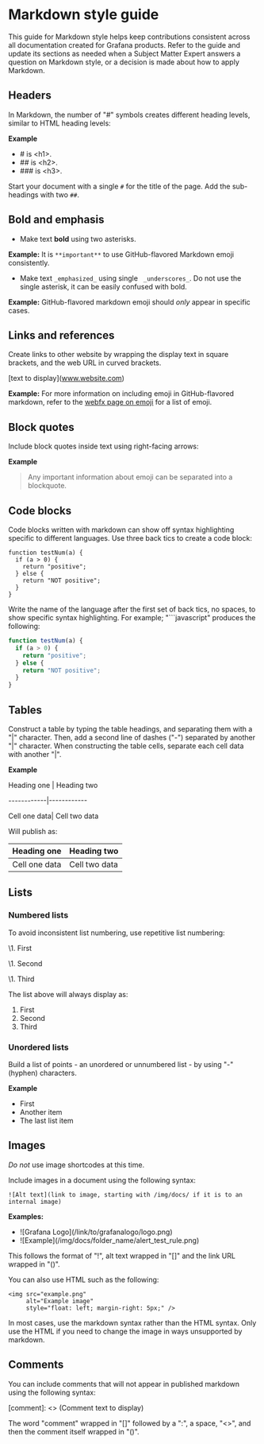 # Markdown style guide

This guide for Markdown style helps keep contributions consistent across all documentation created for Grafana products. Refer to the guide and update its sections as needed when a Subject Matter Expert answers a question on Markdown style, or a decision is made about how to apply Markdown.

## Headers

In Markdown, the number of "#" symbols creates different heading levels, similar to HTML heading levels:

**Example**

- \# is \<h1>.
- \#\# is \<h2>.
- \#\#\# is \<h3>.

Start your document with a single ``#`` for the title of the page. Add the sub-headings with two ``##``.

## Bold and emphasis

- Make text **bold** using two asterisks.

**Example:** It is ``**important**`` to use GitHub-flavored Markdown emoji consistently.

- Make text ``_emphasized_`` using single `` _underscores_``. Do not use the single asterisk, it can be easily confused with bold.

**Example:** GitHub-flavored markdown emoji should _only_ appear in specific cases.


## Links and references

Create links to other website by wrapping the display text in square brackets, and the web URL in curved brackets.

\[text to display](www.website.com)

**Example:** For more information on including emoji in GitHub-flavored markdown, refer to the [webfx page on emoji](https://www.webfx.com/tools/emoji-cheat-sheet/) for a list of emoji.

## Block quotes

Include block quotes inside text using right-facing arrows:

**Example**

> Any important information
> about emoji can be separated into
> a blockquote.

## Code blocks

Code blocks written with markdown can show off syntax highlighting specific to different languages. Use three back tics to create a code block:

```
function testNum(a) {
  if (a > 0) {
    return "positive";
  } else {
    return "NOT positive";
  }
}
```

Write the name of the language after the first set of back tics, no spaces, to show specific syntax highlighting. For example; "\```javascript" produces the following:

```javascript
function testNum(a) {
  if (a > 0) {
    return "positive";
  } else {
    return "NOT positive";
  }
}
```
## Tables

Construct a table by typing the table headings, and separating them with a "|" character. Then, add a second line of dashes ("-") separated by another "|" character. When constructing the table cells, separate each cell data with another "|".

**Example**

Heading one | Heading two

\------------|------------

Cell one data| Cell two data

Will publish as:

Heading one | Heading two
------------|------------
Cell one data| Cell two data

## Lists

### Numbered lists

To avoid inconsistent list numbering, use repetitive list numbering:

\1. First

\1. Second

\1. Third

The list above will always display as:

1. First
2. Second
3. Third

### Unordered lists

Build a list of points - an unordered or unnumbered list - by using "\-" (hyphen) characters.

**Example**

- First
- Another item
- The last list item

## Images

_Do not_ use image shortcodes at this time.

Include images in a document using the following syntax:

```
![Alt text](link to image, starting with /img/docs/ if it is to an internal image)
```

**Examples:** 
- \!\[Grafana Logo](/link/to/grafanalogo/logo.png)
- \!\[Example](/img/docs/folder_name/alert_test_rule.png)

This follows the format of "!", alt text wrapped in "[]" and the link URL wrapped in "()".

You can also use HTML such as the following:
```
<img src="example.png"
     alt="Example image"
     style="float: left; margin-right: 5px;" />
```

In most cases, use the markdown syntax rather than the HTML syntax. Only use the HTML if you need to change the image in ways unsupported by markdown.

## Comments

You can include comments that will not appear in published markdown using the following syntax:

\[comment]: <> (Comment text to display)

The word "comment" wrapped in "[]" followed by a ":", a space, "<>", and then the comment itself wrapped in "()".
